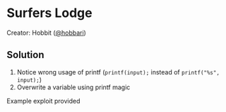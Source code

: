 # Surfers Lodge

Creator: Hobbit ([@hobbari](https://github.com/hobbari))

## Solution

1. Notice wrong usage of printf (`printf(input);` instead of `printf("%s", input);`)
2. Overwrite a variable using printf magic

Example exploit provided
